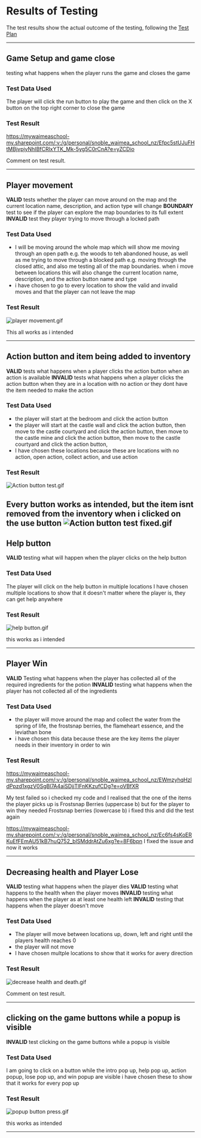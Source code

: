 # Results of Testing

The test results show the actual outcome of the testing, following the [Test Plan](test-plan.md)

---

## Game Setup and game close

testing what happens when the player runs the game and closes the game

### Test Data Used

The player will click the run button to play the game and then click on the X button on the top right corner to close the game

### Test Result

https://mywaimeaschool-my.sharepoint.com/:v:/g/personal/snoble_waimea_school_nz/Efpc5stUJuFHtMBjvpjyNhIBfCRlxYTK_Mk-5yg5C0rCnA?e=yZCDio

Comment on test result.

---

## Player movement

**VALID** tests whether the player can move around on the map and the current location name, description, and action type will change
**BOUNDARY** test to see if the player can explore the map boundaries to its full extent
**INVALID** test they player trying to move through a locked path

### Test Data Used

- I will be moving around the whole map which will show me moving through an open path e.g. the woods to teh abandoned house,
  as well as me trying to move through a blocked path e.g. moving through the closed attic, and also me testing all of the map boundaries.
  when i move between locations this will also change the current location name, description, and the action button name and type
- i have chosen to go to every location to show the valid and invalid moves and that the player can not leave the map

### Test Result

![player movement.gif](<screenshots/player movement.gif>)

This all works as i intended

---

## Action button and item being added to inventory

**VALID** tests what happens when a player clicks the action button when an action is available
**INVALID** tests what happens when a player clicks the action button when they are in a location with no action or they dont have the item needed to make the action

### Test Data Used
- the player will start at the bedroom and click the action button
- the player will start at the castle wall and click the action button,
  then move to the castle courtyard and click the action button,
  then move to the castle mine and click the action button,
  then move to the castle courtyard and click the action button,
- I have chosen these locations because these are locations with no action, open action, collect action, and use action

### Test Result

![Action button test.gif](<screenshots/Action button test.gif>)

Every button works as intended, but the item isnt removed from the inventory when i clicked on the use button
![Action button test fixed.gif](<screenshots/Action button test fixed.gif>)
---

## Help button

**VALID** testing what will happen when the player clicks on the help button

### Test Data Used

The player will click on the help button in multiple locations
I have chosen multiple locations to show that it doesn't matter where the player is, they can get help anywhere

### Test Result

![help button.gif](<screenshots/help button.gif>)

this works as i intended

---

## Player Win

**VALID** Testing what happens when the player has collected all of the required ingredients for the potion
**INVALID** testing what happens when the player has not collected all of the ingredients

### Test Data Used

- the player will move around the map and collect the water from the spring of life,
  the frostsnap berries, the flameheart essence, and the leviathan bone
- i have chosen this data because these are the key items the player needs in their inventory in order to win

### Test Result

https://mywaimeaschool-my.sharepoint.com/:v:/g/personal/snoble_waimea_school_nz/EWmzyhqHzldPpzd1xgzV0SgBl7A4aiSDjjTlFnKKzufCDg?e=oVBfXR

My test failed so i checked my code and I realised that the one of the items the player picks up is Frostsnap Berries (uppercase b)
but for the player to win they needed Frostsnap berries (lowercase b) i fixed this and did the test again

https://mywaimeaschool-my.sharepoint.com/:v:/g/personal/snoble_waimea_school_nz/Ec6fs4sKoERKuEfFEmAU51kB7huQ752_blSMddrAtZu6xg?e=8F6bpn
I fixed the issue and now it works

---

## Decreasing health and Player Lose

**VALID** testing what happens when the player dies
**VALID** testing what happens to the health when the player moves
**INVALID** testing what happens when the player as at least one health left
**INVALID** testing that happens when the player doesn't move

### Test Data Used

- The player will move between locations up, down, left and right until the players health reaches 0
- the player will not move
- I have chosen multple locations to show that it works for avery direction

### Test Result

![decrease health and death.gif](<screenshots/decrease health and death.gif>)

Comment on test result.

---

## clicking on the game buttons while a popup is visible

**INVALID** test clicking on the game buttons while a popup is visible

### Test Data Used

I am going to click on a button while the intro pop up, help pop up, action popup, lose pop up, and win popup are visible
i have chosen these to show that it works for every pop up

### Test Result

![popup button press.gif](<screenshots/popup button press.gif>)

this works as intended

---
